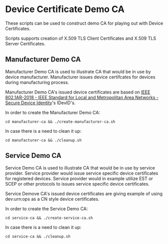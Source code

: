 # Device Certificate Demo CA

These scripts can be used to construct demo CA for playing out with Device Certificates.

Scripts supports creation of X.509 TLS Client Certificates and X.509 TLS Server Certificates.

## Manufacturer Demo CA

Manufacturer Demo CA is used to illustrate CA that would be in use by device manufacturer.
Manufacturer issues device certifcates for devices during manufacturing process.

Manufacturer Demo CA's issued device certificates are based on [IEEE 802.1AR-2018 - IEEE Standard for Local and Metropolitan Area Networks - Secure Device Identity](https://standards.ieee.org/standard/802_1AR-2018.html)'s IDevID's.

In order to create the Manufacturer Demo CA:

```
cd manufacturer-ca && ./create-manufacturer-ca.sh
```

In case there is a need to clean it up:
```
cd manufacturer-ca && ./cleanup.sh
```

## Service Demo CA

Service Demo CA is used to illustrate CA that would be in use by service provider.
Service provider would issue service specific device certificates for registered devices.
Service provider would in example utilize EST or SCEP or other protocols to issues service specific device certificates.

Service Demove CA's issued device certificates are giving example of using dev:urn:ops as a CN style device certificates.

In order to create the Service Demo CA:

```
cd service-ca && ./create-service-ca.sh
```

In case there is a need to clean it up:
```
cd service-ca && ./cleanup.sh
```
